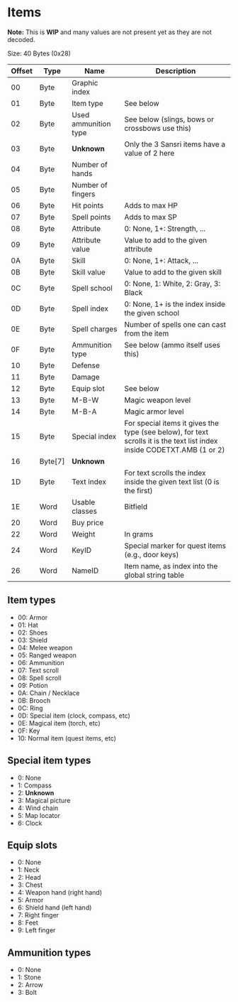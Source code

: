 # Items

**Note:** This is **WIP** and many values are not present yet as they are not decoded.


Size: 40 Bytes (0x28)

Offset | Type | Name | Description
--- | --- | --- | ---
00 | Byte | Graphic index |
01 | Byte | Item type | See below
02 | Byte | Used ammunition type | See below (slings, bows or crossbows use this)
03 | Byte | **Unknown** | Only the 3 Sansri items have a value of 2 here
04 | Byte | Number of hands |
05 | Byte | Number of fingers |
06 | Byte | Hit points | Adds to max HP
07 | Byte | Spell points | Adds to max SP
08 | Byte | Attribute | 0: None, 1+: Strength, ...
09 | Byte | Attribute value | Value to add to the given attribute
0A | Byte | Skill | 0: None, 1+: Attack, ...
0B | Byte | Skill value | Value to add to the given skill
0C | Byte | Spell school | 0: None, 1: White, 2: Gray, 3: Black
0D | Byte | Spell index | 0: None, 1+ is the index inside the given school
0E | Byte | Spell charges | Number of spells one can cast from the item
0F | Byte | Ammunition type | See below (ammo itself uses this)
10 | Byte | Defense |
11 | Byte | Damage |
12 | Byte | Equip slot | See below
13 | Byte | M-B-W | Magic weapon level
14 | Byte | M-B-A | Magic armor level
15 | Byte | Special index | For special items it gives the type (see below), for text scrolls it is the text list index inside CODETXT.AMB (1 or 2)
16 | Byte[7] | **Unknown** |
1D | Byte | Text index | For text scrolls the index inside the given text list (0 is the first)
1E | Word | Usable classes | Bitfield
20 | Word | Buy price |
22 | Word | Weight | In grams
24 | Word | KeyID | Special marker for quest items (e.g., door keys)
26 | Word | NameID | Item name, as index into the global string table

## Item types

- 00: Armor
- 01: Hat
- 02: Shoes
- 03: Shield
- 04: Melee weapon
- 05: Ranged weapon
- 06: Ammunition
- 07: Text scroll
- 08: Spell scroll
- 09: Potion
- 0A: Chain / Necklace
- 0B: Brooch
- 0C: Ring
- 0D: Special item (clock, compass, etc)
- 0E: Magical item (torch, etc)
- 0F: Key
- 10: Normal item (quest items, etc)

## Special item types

- 0: None
- 1: Compass
- 2: **Unknown**
- 3: Magical picture
- 4: Wind chain
- 5: Map locator
- 6: Clock

## Equip slots

- 0: None
- 1: Neck
- 2: Head
- 3: Chest
- 4: Weapon hand (right hand)
- 5: Armor
- 6: Shield hand (left hand)
- 7: Right finger
- 8: Feet
- 9: Left finger

## Ammunition types

- 0: None
- 1: Stone
- 2: Arrow
- 3: Bolt
